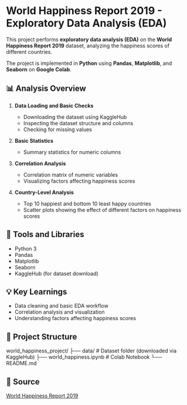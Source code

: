 # World Happiness Report 2019 - Exploratory Data Analysis (EDA)

This project performs **exploratory data analysis (EDA)** on the **World Happiness Report 2019** dataset, analyzing the happiness scores of different countries.

The project is implemented in **Python** using **Pandas**, **Matplotlib**, and **Seaborn** on **Google Colab**.

## 📊 Analysis Overview

1. **Data Loading and Basic Checks**
   - Downloading the dataset using KaggleHub
   - Inspecting the dataset structure and columns
   - Checking for missing values

2. **Basic Statistics**
   - Summary statistics for numeric columns

3. **Correlation Analysis**
   - Correlation matrix of numeric variables
   - Visualizing factors affecting happiness scores

4. **Country-Level Analysis**
   - Top 10 happiest and bottom 10 least happy countries
   - Scatter plots showing the effect of different factors on happiness scores

## 🔧 Tools and Libraries
- Python 3  
- Pandas  
- Matplotlib  
- Seaborn  
- KaggleHub (for dataset download)

## 💡 Key Learnings
- Data cleaning and basic EDA workflow  
- Correlation analysis and visualization  
- Understanding factors affecting happiness scores

## 📂 Project Structure
world_happiness_project/
├── data/ # Dataset folder (downloaded via KaggleHub)
├── world_happiness.ipynb # Colab Notebook
└── README.md


## 🔗 Source
[World Happiness Report 2019](https://worldhappiness.report/)
